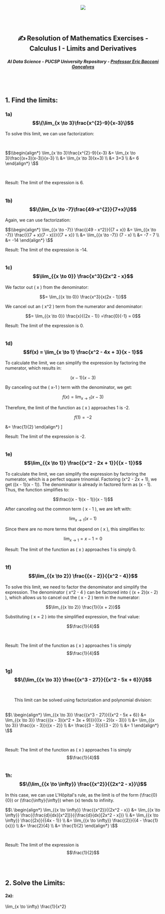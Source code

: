 

 <p align="center">
<img src="https://github.com/Quantum-Software-Development/Math/assets/113218619/58c8c407-2971-4a65-9030-e25d76617687"/>

<br><br>

## <p align="center"> ✍️  Resolution of Mathematics Exercises - Calculus I - Limits and Derivatives

##### <p align="center"> AI Data Science - PUCSP University Repository - [Professor Eric Bacconi Gonçalves](https://www.linkedin.com/in/eric-bacconi-423137/)

<br><br>

## 1. Find the limits:

### 1a) $$\(\lim_{x \to 3}\frac{x^{2}-9}{x-3}\)$$

 To solve this limit, we can use factorization:

 <br>

$$\\begin{align*}
\lim_{x \to 3}\frac{x^{2}-9}{x-3} &= \lim_{x \to 3}\frac{(x+3)(x-3)}{x-3} \\
&= \lim_{x \to 3}(x+3) \\
&= 3+3 \\
&= 6
\end{align*}
\$$

<br>

 Result: The limit of the expression is 6.

#

### 1b) $$\(\lim_{x \to -7}\frac{49-x^{2}}{7+x}\)$$

Again, we can use factorization:

$$\\begin{align*}
\lim_{{x \to -7}} \frac{{49 - x^2}}{{7 + x}} &= \lim_{{x \to -7}} \frac{{(7 + x)(7 - x)}}{{7 + x}} \\
&= \lim_{{x \to -7}} (7 - x) \\
&= -7 - 7 \\
&= -14
\end{align*}
\$$

Result: The limit of the expression is -14.

#

### 1c) $$\lim_{{x \to 0}} \frac{x^3}{2x^2 - x}$$

We factor out ( x ) from the denominator:

$$= \lim_{{x \to 0}} \frac{x^3}{x(2x - 1)}$$

We cancel out an ( x^2 ) term from the numerator and denominator:

$$= \lim_{{x \to 0}} \frac{x}{(2x - 1)} =\frac{0}{-1} = 0$$

Result: The limit of the expression is 0.

#

### 1d) $$f(x) = \lim_{x \to 1} \frac{x^2 - 4x + 3}{x - 1}$$

To calculate the limit, we can simplify the expression by factoring the numerator, which results in:

$$(x-1)(x-3)$$

By canceling out the ( x-1 ) term with the denominator, we get:

$$f(x) = \lim_{x \to 1} (x-3)$$

Therefore, the limit of the function as ( x ) approaches 1 is -2.

$$f(1) = -2$$

&= \frac{1}{2}
\end{align*}
\]

Result: The limit of the expression is -2.

#

### 1e)  $$\lim_{{x \to 1}} \frac{{x^2 - 2x + 1}}{{x - 1}}$$


To calculate the limit, we can simplify the expression by factoring the numerator, which is a perfect square trinomial. Factoring (x^2 - 2x + 1), we get ((x - 1)(x - 1)). The denominator is already in factored form as (x - 1). Thus, the function simplifies to:

$$\frac{(x - 1)(x - 1)}{x - 1}$$

After canceling out the common term ( x - 1 ), we are left with:

$$\lim_{{x \to 1}} (x - 1)$$

Since there are no more terms that depend on ( x ), this simplifies to:

$$\lim_{{x \to 1}} = x - 1 = 0$$

Result: The limit of the function as ( x ) approaches 1 is simply 0.

#

### 1f)  $$\lim_{{x \to 2}} \frac{{x - 2}}{{x^2 - 4}}$$

To solve this limit, we need to factor the denominator and simplify the expression. The denominator ( x^2 - 4 ) can be factored into ( (x + 2)(x - 2) ), which allows us to cancel out the ( x - 2 ) term in the numerator:

$$\lim_{{x \to 2}} \frac{1}{{x + 2}}$$

Substituting ( x = 2 ) into the simplified expression, the final value:

$$\frac{1}{4}$$

<br>

Result: The limit of the function as ( x ) approaches 1 is simply $$\frac{1}{4}$$


#


### 1g)   $$\(\lim_{{x \to 3}} \frac{{x^3 - 27}}{{x^2 - 5x + 6}}\)$$

<br>

 <p align="center">This limit can be solved using factorization and polynomial division: <br><br>

$$\
\begin{align*}
\lim_{{x \to 3}} \frac{{x^3 - 27}}{{x^2 - 5x + 6}} 
&= \lim_{{x \to 3}} \frac{{(x - 3)(x^2 + 3x + 9)}}{{(x - 2)(x - 3)}} \\
&= \lim_{{x \to 3}} \frac{{x - 3}}{{x - 2}} \\
&= \frac{{3 - 3}}{{3 - 2}} \\
&= 1
\end{align*}
\$$

<br>

Result: The limit of the function as ( x ) approaches 1 is simply $$\frac{1}{4}$$


#

### 1h: $$\(\lim_{{x \to \infty}} \frac{{x^2}}{{2x^2 - x}}\)$$

In this case, we can use L'Hôpital's rule, as the limit is of the form \(\frac{0}{0}\) or \(\frac{\infty}{\infty}\) when \(x\) tends to infinity.

$$\
\begin{align*}
\lim_{{x \to \infty}} \frac{{x^2}}{{2x^2 - x}} &= \lim_{{x \to \infty}} \frac{{\frac{d}{dx}[x^2]}}{{\frac{d}{dx}[2x^2 - x]}} \\
&= \lim_{{x \to \infty}} \frac{{2x}}{{4x - 1}} \\
&= \lim_{{x \to \infty}} \frac{{2}}{{4 - \frac{1}{x}}} \\
&= \frac{2}{4} \\
&= \frac{1}{2}
\end{align*}
\$$

<br>

 Result: The limit of the expression is $$\frac{1}{2}$$

<br><br>

## 2. Solve the Limits:


#### 2a): 

\lim_{x \to \infty} \frac{1}{x^2}


  







 






























<!--
 <br><br>

 ## 3.Calculate the Following Limits

### 3a: Finding the limit of a polynomial function as x approaches infinity

The given function is a polynomial function of the form: 

<br>

$$f(x)=axn+bxn−1+cxn−2+...+dx+e$$

As x approaches infinity, the highest power of x in the function dominates the value of the function. This means that we can ignore all the lower-order terms, and simply consider the behavior of the highest-order term.
In this case, the highest-order term is 2x4. As x approaches infinity, x4 also approaches infinity, and so the function f(x) also approaches infinity.

Therefore, the limit of the function as x approaches infinity is infinity. We can write this mathematically as:

<br>

$$x→∞lim x32x4−3x3+x+6 =0$$

#

### 3b:Finding the limit of a rational function as x approaches infinity

<br>

The given function is a rational function of the form 

<br>

$$f(x)=cxm+fxm−1+...+gx+haxn+bxn−1+...+dx+e$$

<br>

, where n > m. As x approaches infinity, the highest power of x in the numerator dominates the value of the numerator, and the highest power of x in the denominator dominates the value of the denominator.  This means that we can ignore all the lower-order terms, and simply consider the behavior of the highest-order terms.

In this case, the highest-order term in the numerator is 2x4, and the highest-order term in the denominator is x3. 

As x approaches infinity, 2x4 grows much faster than x3, and so the function f(x) approaches zero.









#

######  <p align="center"> [Copyright 2024 Quantum-Software-Development. Code released under the MIT license.](https://github.com/Quantum-Software-Development/Q-Star/blob/f5115a1a073bdb3fa68c51bb3b3414c8e0b0270e/LICENSE)










